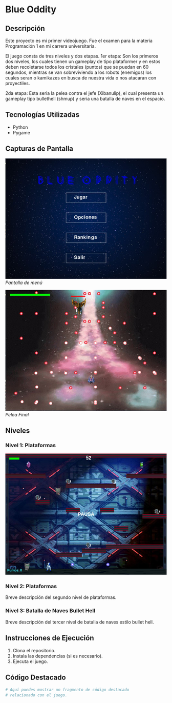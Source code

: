 # Blue Oddity

## Descripción

Este proyecto es mi primer videojuego. Fue el examen para la materia Programación 1 en mi carrera universitaria. 

El juego consta de tres niveles y dos etapas.
1er etapa: Son los primeros dos niveles, los cuales tienen un gameplay de tipo plataformer y en estos deben recoletarse todos los cristales (puntos) que se puedan en 60 segundos, mientras se van sobreviviendo a los robots (enemigos) los cuales seran o kamikazes en busca de nuestra vida o nos atacaran con proyectiles.

2da etapa: Esta seria la pelea contra el jefe (Xibanulip), el cual presenta un gameplay tipo bullethell (shmup) y seria una batalla de naves en el espacio.

## Tecnologías Utilizadas

- Python
- Pygame

## Capturas de Pantalla

![Captura de Pantalla 1](img/Screenshots/menuG.JPG)
*Pantalla de menú*

![Captura de Pantalla 2](img/Screenshots/third_stage.JPG)
*Pelea Final*

## Niveles

### Nivel 1: Plataformas
![Primer escenario](img\Screenshots\FirstSa.JPG)

### Nivel 2: Plataformas

Breve descripción del segundo nivel de plataformas.

### Nivel 3: Batalla de Naves Bullet Hell

Breve descripción del tercer nivel de batalla de naves estilo bullet hell.

## Instrucciones de Ejecución

1. Clona el repositorio.
2. Instala las dependencias (si es necesario).
3. Ejecuta el juego.

## Código Destacado

```python
# Aquí puedes mostrar un fragmento de código destacado
# relacionado con el juego.